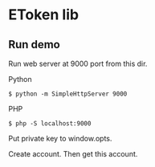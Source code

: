 # EToken lib
## Run demo

Run web server at 9000 port from this dir. 

Python

    $ python -m SimpleHttpServer 9000
    
PHP

    $ php -S localhost:9000
    
Put private key to window.opts.

Create account. Then get this account.
